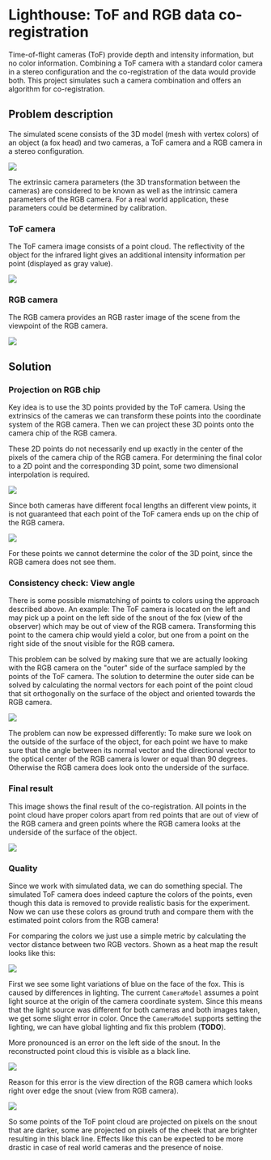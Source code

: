 # Lighthouse: ToF and RGB data co-registration

Time-of-flight cameras (ToF) provide depth and intensity information, but no color information. Combining a ToF camera with a standard color camera in a stereo configuration and the co-registration of the data would provide both. This project simulates such a camera combination and offers an algorithm for co-registration.

## Problem description

The simulated scene consists of the 3D model (mesh with vertex colors) of an object (a fox head) and two cameras, a ToF camera and a RGB camera in a stereo configuration.

![](images/scene.png)

The extrinsic camera parameters (the 3D transformation between the cameras) are considered to be known as well as the intrinsic camera parameters of the RGB camera. For a real world application, these parameters could be determined by calibration.

### ToF camera

The ToF camera image consists of a point cloud. The reflectivity of the object for the infrared light gives an additional intensity information per point (displayed as gray value).

![](images/pcl_gray_scaled.png)

### RGB camera

The RGB camera provides an RGB raster image of the scene from the viewpoint of the RGB camera.

![](images/rgb_image_scaled.png)

## Solution

### Projection on RGB chip

Key idea is to use the 3D points provided by the ToF camera. Using the extrinsics of the cameras we can transform these points into the coordinate system of the RGB camera. Then we can project these 3D points onto the camera chip of the RGB camera.

These 2D points do not necessarily end up exactly in the center of the pixels of the camera chip of the RGB camera. For determining the final color to a 2D point and the corresponding 3D point, some two dimensional interpolation is required.

![](images/rgb_image_points_scaled_zoom.png)

Since both cameras have different focal lengths an different view points, it is not guaranteed that each point of the ToF camera ends up on the chip of the RGB camera.

![](images/rgb_image_points_scaled.png)

For these points we cannot determine the color of the 3D point, since the RGB camera does not see them.

### Consistency check: View angle

There is some possible mismatching of points to colors using the approach described above. An example: The ToF camera is located on the left and may pick up a point on the left side of the snout of the fox (view of the observer) which may be out of view of the RGB camera. Transforming this point to the camera chip would yield a color, but one from a point on the right side of the snout visible for the RGB camera.

This problem can be solved by making sure that we are actually looking with the RGB camera on the "outer" side of the surface sampled by the points of the ToF camera. The solution to determine the outer side can be solved by calculating the normal vectors for each point of the point cloud that sit orthogonally on the surface of the object and oriented towards the RGB camera.

![](images/pcl_gray_normals_scaled.png)

The problem can now be expressed differently: To make sure we look on the outside of the surface of the object, for each point we have to make sure that the angle between its normal vector and the directional vector to the optical center of the RGB camera is lower or equal than 90 degrees. Otherwise the RGB camera does look onto the underside of the surface.

### Final result

This image shows the final result of the co-registration. All points in the point cloud have proper colors apart from red points that are out of view of the RGB camera and green points where the RGB camera looks at the underside of the surface of the object.

![](images/pcl_result.png)

### Quality

Since we work with simulated data, we can do something special. The simulated ToF camera does indeed capture the colors of the points, even though this data is removed to provide realistic basis for the experiment. Now we can use these colors as ground truth and compare them with the estimated point colors from the RGB camera!

For comparing the colors we just use a simple metric by calculating the vector distance between two RGB vectors. Shown as a heat map the result looks like this:

![](images/pcl_quality.png)

First we see some light variations of blue on the face of the fox. This is caused by differences in lighting. The current `CameraModel` assumes a point light source at the origin of the camera coordinate system. Since this means that the light source was different for both cameras and both images taken, we get some slight error in color. Once the `CameraModel` supports setting the lighting, we can have global lighting and fix this problem (**TODO**).

More pronounced is an error on the left side of the snout. In the reconstructed point cloud this is visible as a black line.

![](images/snout_error.png)

Reason for this error is the view direction of the RGB camera which looks right over edge the snout (view from RGB camera).

![](images/snout_reason.png)

So some points of the ToF point cloud are projected on pixels on the snout that are darker, some are projected on pixels of the cheek that are brighter resulting in this black line. Effects like this can be expected to be more drastic in case of real world cameras and the presence of noise.

